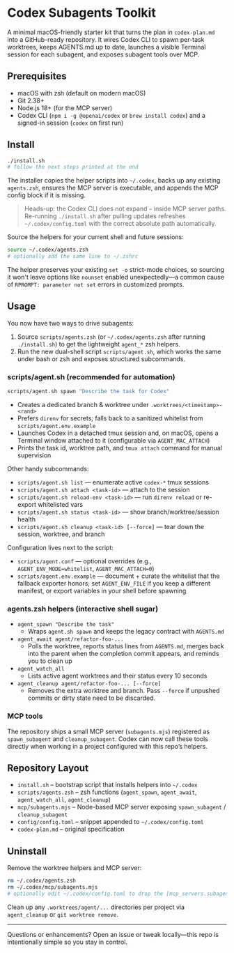 # Codex Subagents Toolkit

A minimal macOS-friendly starter kit that turns the plan in `codex-plan.md` into a GitHub-ready repository. It wires Codex CLI to spawn per-task worktrees, keeps AGENTS.md up to date, launches a visible Terminal session for each subagent, and exposes subagent tools over MCP.

## Prerequisites
- macOS with zsh (default on modern macOS)
- Git 2.38+
- Node.js 18+ (for the MCP server)
- Codex CLI (`npm i -g @openai/codex` or `brew install codex`) and a signed-in session (`codex` on first run)

## Install
```bash
./install.sh
# follow the next steps printed at the end
```
The installer copies the helper scripts into `~/.codex`, backs up any existing `agents.zsh`, ensures the MCP server is executable, and appends the MCP config block if it is missing.
> Heads-up: the Codex CLI does not expand `~` inside MCP server paths. Re-running `./install.sh` after pulling updates refreshes `~/.codex/config.toml` with the correct absolute path automatically.

Source the helpers for your current shell and future sessions:
```bash
source ~/.codex/agents.zsh
# optionally add the same line to ~/.zshrc
```
The helper preserves your existing `set -o` strict-mode choices, so sourcing it won't leave options like `nounset` enabled unexpectedly—a common cause of `RPROMPT: parameter not set` errors in customized prompts.

## Usage
You now have two ways to drive subagents:

1. Source `scripts/agents.zsh` (or `~/.codex/agents.zsh` after running `./install.sh`) to get the lightweight `agent_*` zsh helpers.
2. Run the new dual-shell script `scripts/agent.sh`, which works the same under bash or zsh and exposes structured subcommands.

### scripts/agent.sh (recommended for automation)
```bash
scripts/agent.sh spawn "Describe the task for Codex"
```
- Creates a dedicated branch & worktree under `.worktrees/<timestamp>-<rand>`
- Prefers `direnv` for secrets; falls back to a sanitized whitelist from `scripts/agent.env.example`
- Launches Codex in a detached tmux session and, on macOS, opens a Terminal window attached to it (configurable via `AGENT_MAC_ATTACH`)
- Prints the task id, worktree path, and `tmux attach` command for manual supervision

Other handy subcommands:
- `scripts/agent.sh list` — enumerate active `codex-*` tmux sessions
- `scripts/agent.sh attach <task-id>` — attach to the session
- `scripts/agent.sh reload-env <task-id>` — run `direnv reload` or re-export whitelisted vars
- `scripts/agent.sh status <task-id>` — show branch/worktree/session health
- `scripts/agent.sh cleanup <task-id> [--force]` — tear down the session, worktree, and branch

Configuration lives next to the script:
- `scripts/agent.conf` — optional overrides (e.g., `AGENT_ENV_MODE=whitelist`, `AGENT_MAC_ATTACH=0`)
- `scripts/agent.env.example` — document + curate the whitelist that the fallback exporter honors; set `AGENT_ENV_FILE` if you keep a different manifest, or export variables in your shell before spawning

### agents.zsh helpers (interactive shell sugar)
- `agent_spawn "Describe the task"`
  - Wraps `agent.sh spawn` and keeps the legacy contract with `AGENTS.md`
- `agent_await agent/refactor-foo-...`
  - Polls the worktree, reports status lines from `AGENTS.md`, merges back into the parent when the completion commit appears, and reminds you to clean up
- `agent_watch_all`
  - Lists active agent worktrees and their status every 10 seconds
- `agent_cleanup agent/refactor-foo-... [--force]`
  - Removes the extra worktree and branch. Pass `--force` if unpushed commits or dirty state need to be discarded.

### MCP tools
The repository ships a small MCP server (`subagents.mjs`) registered as `spawn_subagent` and `cleanup_subagent`. Codex can now call these tools directly when working in a project configured with this repo’s helpers.

## Repository Layout
- `install.sh` – bootstrap script that installs helpers into `~/.codex`
- `scripts/agents.zsh` – zsh functions (`agent_spawn`, `agent_await`, `agent_watch_all`, `agent_cleanup`)
- `mcp/subagents.mjs` – Node-based MCP server exposing `spawn_subagent` / `cleanup_subagent`
- `config/config.toml` – snippet appended to `~/.codex/config.toml`
- `codex-plan.md` – original specification

## Uninstall
Remove the worktree helpers and MCP server:
```bash
rm ~/.codex/agents.zsh
rm ~/.codex/mcp/subagents.mjs
# optionally edit ~/.codex/config.toml to drop the [mcp_servers.subagents] block
```
Clean up any `.worktrees/agent/...` directories per project via `agent_cleanup` or `git worktree remove`.

---
Questions or enhancements? Open an issue or tweak locally—this repo is intentionally simple so you stay in control.
